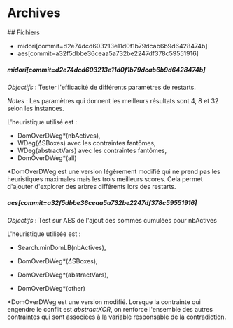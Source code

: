 # Archives

## Fichiers
- midori[commit=d2e74dcd603213e11d0f1b79dcab6b9d6428474b]
- aes[commit=a32f5dbbe36ceaa5a732be2247df378c59551916]

##### midori[commit=d2e74dcd603213e11d0f1b79dcab6b9d6428474b]

*Objectifs* : Tester l'efficacité de différents paramètres de restarts.

*Notes* : Les paramètres qui donnent les meilleurs résultats sont 4, 8 et 32 selon les instances.

L'heuristique utilisé est :

- DomOverDWeg*(nbActives),
- WDeg($\Delta$SBoxes) avec les contraintes fantômes,
- WDeg(abstractVars) avec les contraintes fantômes,
- DomOverDWeg*(all)

*DomOverDWeg est une version légèrement modifié qui ne prend pas les heuristiques maximales mais les trois meilleurs scores. Cela permet d'ajouter d'explorer des arbres différents lors des restarts.

##### aes[commit=a32f5dbbe36ceaa5a732be2247df378c59551916]

*Objectifs* : Test sur AES de l'ajout des sommes cumulées pour nbActives

L'heuristique utilisée est :

- Search.minDomLB(nbActives),

- DomOverDWeg*($\Delta$SBoxes),

- DomOverDWeg*(abstractVars),

- DomOverDWeg*(other)

*DomOverDWeg est une version modifié. Lorsque la contrainte qui engendre le conflit est *abstractXOR*, on renforce l'ensemble des autres contraintes qui sont associées à la variable responsable de la contradiction.